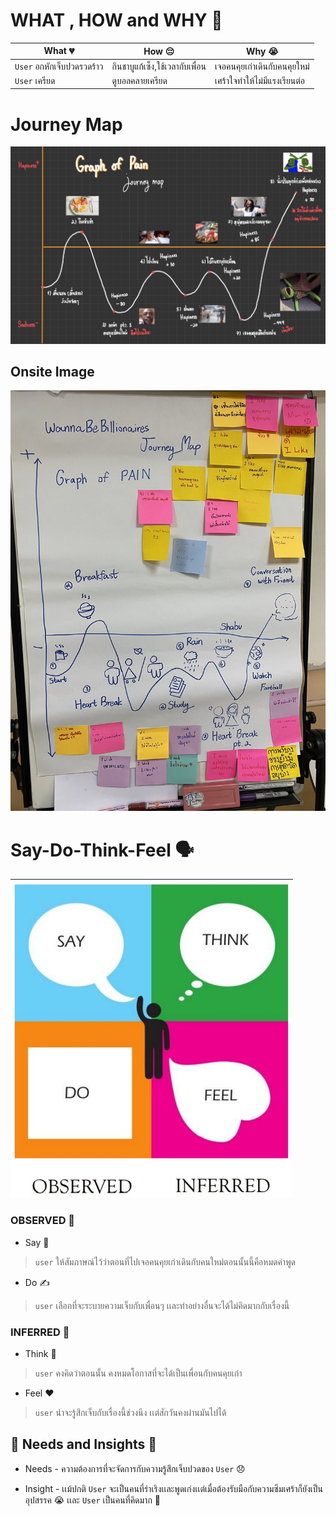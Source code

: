 
# WHAT , HOW and WHY 💭
| What 💔 | How 😔 | Why 😭|
| ------------- | ------------- | ------------- |
| `User` อกหักเจ็บปวดรวดร้าว | กินชาบูแก้เซ็ง,ใช้เวลากับเพื่อน | เจอคนคุยเก่าเดินกับคนคุยใหม่ |
| `User` เครียด | ดูบอลคลายเครียด | เศร้าใจทำให้ไม่มีแรงเรียนต่อ |

# Journey Map
![Journey Mao](../Design%20Thinking/images/JourneyMap.jpg)

## Onsite Image
![Onsite](../Design%20Thinking/images/JourneyMap-onsite.jpg)

# Say-Do-Think-Feel 🗣️
![thinkfeel](../Design%20Thinking/images/thinkfeel.jpeg)
### OBSERVED 👀
 * Say 💬
 > `user` ให้สัมภาษณ์ไว้ว่าตอนที่ไปเจอคนคุยเก่าเดินกับคนใหม่ตอนนั้นนี้คือหมดคำพูด
 * Do ✍️
 > `user` เลือกที่จะระบายความเจ็บกับเพื่อนๆ เเละทำอย่างอื่นจะได้ไม่คิดมากกับเรื่องนี้
### INFERRED 🤔
 * Think 💭
 > `user` คงคิดว่าตอนนั้น คงหมดโอกาสที่จะได้เป็นเพื่อนกับคนคุยเก่า
 * Feel ❤️
 > `user` น่าจะรู้สึกเจ็บกับเรื่องนี้ช่วงนึง เเต่สักวันคงผ่านมันไปได้


## 🤯 Needs and Insights 👀

* Needs - ความต้องการที่จะจัดการกับความรู้สึกเจ็บปวดของ `User` 😞

* Insight - เเม้ปกติ `User` จะเป็นคนที่ร่าเริงเเละพูดเก่งเเต่เมื่อต้องรับมือกับความซึมเศร้าก็ยังเป็นอุปสรรค 😭 เเละ `User` เป็นคนที่คิดมาก 🧠

